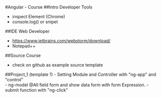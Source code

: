 #Angular - Course
##Intro Developer Tools
- inspect Element (Chrome)
- console.log() or snipet
 
##IDE Web Developer
- https://www.jetbrains.com/webstorm/download/
- Notepad++

##Source Course 
- check on github as example source template

##Project_1 (template 1)
	- Setting Module and Controller with "ng-app" and "control"  
	- ng-model @All field form and show data form with form Expression.
	- submit function with "ng-click"


